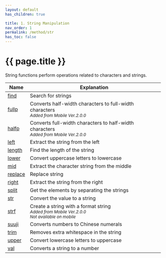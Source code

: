 ```yaml
---
layout: default
has_children: true

title: 1. String Manipulation
nav_order: 1
permalink: /method/str
has_toc: false
---
```


# {{ page.title }}

String functions perform operations related to characters and strings.


| Name        	| Explanation                                                           	|
|-------------	|-----------------------------------------------------------------------	|
| [find](/method/str/find)        	| Search for strings                                                    	|
| [fullp](/method/str/fullp)        	| Converts half-width characters to full-width characters<br> *<small>Added from Mobile Ver.2.0.0</small>*   	|
| [halfp](/method/str/halfp)        	| Converts full-width characters to half-width characters<br>  *<small>Added from Mobile Ver.2.0.0</small>*   	|
| [left](/method/str/left)         	| Extract the string from the left                                      	|
| [length](/method/str/length)       	| Find the length of the string                                         	|
| [lower](/method/str/lower)        	| Convert uppercase letters to lowercase                                	|
| [mid](/method/str/mid)          	| Extract the character string from the middle                          	|
| [replace](/method/str/replace)      	| Replace string                                                        	|
| [right](/method/str/right)        	| Extract the string from the right                                     	|
| [split](/method/str/split)        	| Get the elements by separating the strings                            	|
| [str](/method/str/str)          	| Convert the value to a string                                         	|
| [strf](/method/str/strf)         	| Create a string with a format string<br>  *<small>Added from Mobile Ver.2.0.0 <br> Not available on mobile</small>*  	|
| [suuji](/method/str/suuji)        	| Converts numbers to Chinese numerals                                  	|
| [trim](/method/str/trim)         	| Removes extra whitespace in the string                                	|
| [upper](/method/str/upper)   	| Convert lowercase letters to uppercase                                	|
| [val](/method/str/val)          	| Converts a string to a number                                         	|

